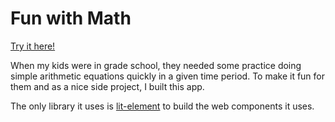# Fun with Math

[Try it here!](https://math-fun-604af.firebaseapp.com)

When my kids were in grade school, they needed some practice doing simple
arithmetic equations quickly in a given time period. To make it fun for
them and as a nice side project, I built this app.

The only library it uses is [lit-element](https://lit-element.polymer-project.org/) to build the web components it
uses.
